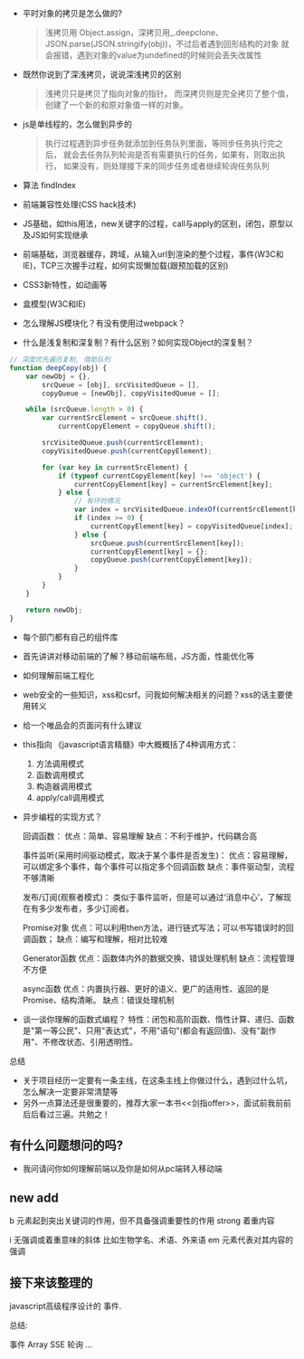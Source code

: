 * 平时对象的拷贝是怎么做的?
  > 浅拷贝用 Object.assign，深拷贝用_.deepclone、
   JSON.parse(JSON.stringify(obj))，不过后者遇到回形结构的对象
   就会报错，遇到对象的value为undefined的时候则会丢失改属性

* 既然你说到了深浅拷贝，说说深浅拷贝的区别
  > 浅拷贝只是拷贝了指向对象的指针。
   而深拷贝则是完全拷贝了整个值，创建了一个新的和原对象值一样的对象。

* js是单线程的，怎么做到异步的
  > 执行过程遇到异步任务就添加到任务队列里面，等同步任务执行完之后，
   就会去任务队列轮询是否有需要执行的任务，如果有，则取出执行，
   如果没有，则处理接下来的同步任务或者继续轮询任务队列

* 算法 
    findIndex

* 前端兼容性处理(CSS hack技术)

* JS基础，如this用法，new关键字的过程，call与apply的区别，闭包，原型以及JS如何实现继承

* 前端基础，浏览器缓存，跨域，从输入url到渲染的整个过程，事件(W3C和IE)，TCP三次握手过程，如何实现懒加载(跟预加载的区别)

* CSS3新特性，如动画等
 
* 盒模型(W3C和IE)

* 怎么理解JS模块化？有没有使用过webpack？

* 什么是浅复制和深复制？有什么区别？如何实现Object的深复制？
```javascript
// 深度优先遍历复制, 借助队列
function deepCopy(obj) {
    var newObj = {},
        srcQueue = [obj], srcVisitedQueue = [],
        copyQueue = [newObj], copyVisitedQueue = [];

    while (srcQueue.length > 0) {
        var currentSrcElement = srcQueue.shift(),
            currentCopyElement = copyQueue.shift();

        srcVisitedQueue.push(currentSrcElement);
        copyVisitedQueue.push(currentCopyElement);

        for (var key in currentSrcElement) {
            if (typeof currentCopyElement[key] !== 'object') {
                currentCopyElement[key] = currentSrcElement[key];
            } else {
                // 有环的情况
                var index = srcVisitedQueue.indexOf(currentSrcElement[key]);
                if (index >= 0) {
                    currentCopyElement[key] = copyVisitedQueue[index];
                } else {
                    srcQueue.push(currentSrcElement[key]);
                    currentCopyElement[key] = {};
                    copyQueue.push(currentCopyElement[key]);
                }
            }
        }
    }

    return newObj;
}

```
* 每个部门都有自己的组件库

* 首先讲讲对移动前端的了解？移动前端布局，JS方面，性能优化等

* 如何理解前端工程化

* web安全的一些知识，xss和csrf。问我如何解决相关的问题？xss的话主要使用转义

* 给一个唯品会的页面问有什么建议


* this指向
  《javascript语言精髓》中大概概括了4种调用方式：
    1. 方法调用模式
    2. 函数调用模式
    3. 构造器调用模式
    4. apply/call调用模式

* 异步编程的实现方式？

    回调函数：
    优点：简单、容易理解
    缺点：不利于维护，代码耦合高

    事件监听(采用时间驱动模式，取决于某个事件是否发生)：
    优点：容易理解，可以绑定多个事件，每个事件可以指定多个回调函数
    缺点：事件驱动型，流程不够清晰

    发布/订阅(观察者模式)：
    类似于事件监听，但是可以通过‘消息中心’，了解现在有多少发布者，多少订阅者。

    Promise对象
    优点：可以利用then方法，进行链式写法；可以书写错误时的回调函数；
    缺点：编写和理解，相对比较难


    Generator函数
    优点：函数体内外的数据交换、错误处理机制
    缺点：流程管理不方便

    async函数
    优点：内置执行器、更好的语义、更广的适用性、返回的是Promise、结构清晰。
    缺点：错误处理机制

* 谈一谈你理解的函数式编程？
    特性：闭包和高阶函数、惰性计算、递归、函数是"第一等公民"、只用"表达式"，不用"语句"(都会有返回值)、没有"副作用"、不修改状态、引用透明性。



总结
  * 关于项目经历一定要有一条主线，在这条主线上你做过什么，遇到过什么坑，怎么解决一定要非常清楚等
  * 另外一点算法还是很重要的，推荐大家一本书<<剑指offer>>，面试前我前前后后看过三遍。共勉之！





## 有什么问题想问的吗?

* 我问请问你如何理解前端以及你是如何从pc端转入移动端









## new add

  b 元素起到突出关键词的作用，但不具备强调重要性的作用
  strong 着重内容

  i  无强调或着重意味的斜体 比如生物学名、术语、外来语
  em 元素代表对其内容的强调 



## 接下来该整理的

javascript高级程序设计的 事件.

总结: 
  
  事件
  Array
  SSE
  轮询
  ...
